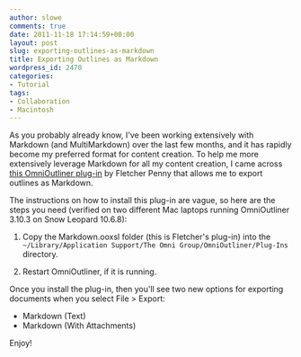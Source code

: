 ```yaml
---
author: slowe
comments: true
date: 2011-11-18 17:14:59+00:00
layout: post
slug: exporting-outlines-as-markdown
title: Exporting Outlines as Markdown
wordpress_id: 2470
categories:
- Tutorial
tags:
- Collaboration
- Macintosh
---
```


As you probably already know, I've been working extensively with Markdown (and MultiMarkdown) over the last few months, and it has rapidly become my preferred format for content creation. To help me more extensively leverage Markdown for all my content creation, I came across [this OmniOutliner plug-in](http://fletcherpenney.net/2011/10/omnioutliner_plugin) by Fletcher Penny that allows me to export outlines as Markdown.

The instructions on how to install this plug-in are vague, so here are the steps you need (verified on two different Mac laptops running OmniOutliner 3.10.3 on Snow Leopard 10.6.8):

1. Copy the Markdown.ooxsl folder (this is Fletcher's plug-in) into the `~/Library/Application Support/The Omni Group/OmniOutliner/Plug-Ins` directory.

2. Restart OmniOutliner, if it is running.

Once you install the plug-in, then you'll see two new options for exporting documents when you select File > Export:

* Markdown (Text)  
* Markdown (With Attachments)

Enjoy!
